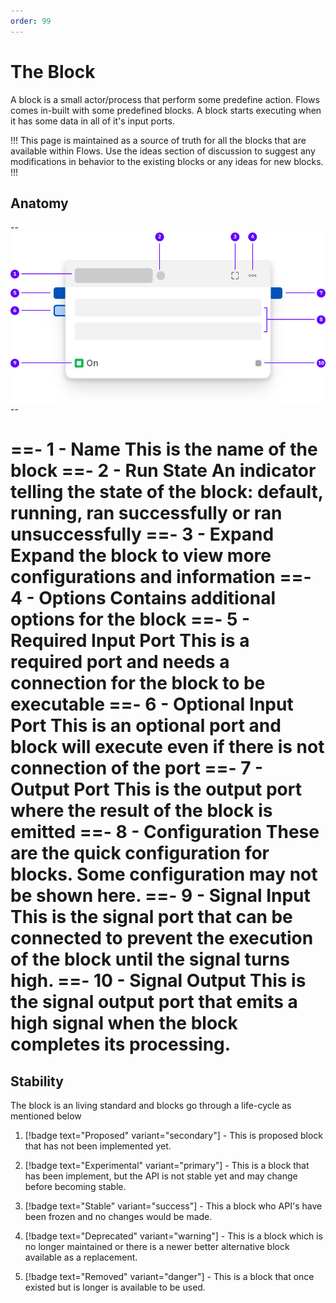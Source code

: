 ```yaml
---
order: 99
---
```

# The Block

A block is a small actor/process that perform some predefine action. Flows comes in-built with some predefined blocks. A block starts executing when it has some data in all of it's input ports.

!!!
This page is maintained as a source of truth for all the blocks that are available within Flows.
Use the ideas section of discussion to suggest any modifications in behavior to the existing blocks or any ideas for new blocks.
!!!

## Anatomy

--![](../static/block-anatomy.svg)--

==- 1 - **Name**
This is the name of the block
==- 2 - **Run State**
An indicator telling the state of the block: default, running, ran successfully or ran unsuccessfully 
==- 3 - **Expand**
Expand the block to view more configurations and information 
==- 4 - **Options**
Contains additional options for the block
==- 5 - **Required Input Port**
This is a required port and needs a connection for the block to be executable
==- 6 - **Optional Input Port**
This is an optional port and block will execute even if there is not connection of the port
==- 7 - **Output Port**
This is the output port where the result of the block is emitted
==- 8 - **Configuration**
These are the quick configuration for blocks. Some configuration may not be shown here.
==- 9 - **Signal Input**
This is the signal port that can be connected to prevent the execution of the block until the
signal turns high.
==- 10 -  **Signal Output**
This is the signal output port that emits a high signal when the block completes its processing.
===

## Stability

The block is an living standard and blocks go through a life-cycle as mentioned below

1. [!badge text="Proposed" variant="secondary"] - This is proposed block that has not been implemented yet.

2. [!badge text="Experimental" variant="primary"] - This is a block that has been implement, but the API is not stable yet and may change before becoming stable.

3. [!badge text="Stable" variant="success"] - This a block who API's have been frozen and no changes would be made.

4. [!badge text="Deprecated" variant="warning"] - This is a block which is no longer maintained or there is a newer better alternative block available as a replacement.

5. [!badge text="Removed" variant="danger"] - This is a block that once existed but is longer is available to be used.
